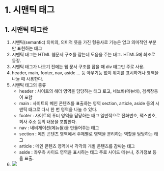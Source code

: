 # 1. 시맨틱 태그
## 1. 시맨틱 태그란
1. 시맨틱(semantic) 의미의, 의미적 뜻을 가진 형용사로 기능은 없고 의미적인 부분만 표현하는 태그
2. 시맨틱 태그는 HTML 웹문서 구조를 잡는데 도움을 주는 태그. HTML5에 최초로 등장.
3. 시맨틱 태그가 나오기 전에는 웹 문서 구조를 잡을 때 div 태그만 주로 사용.
4. header, main, footer, nav, aside ... 등 아무기능 없이 위치를 표시하거나 영역을 나눌 때 사용한다.
5. 시맨틱 태그의 종류
    - header : 사이트의 헤더 영역을 담당하는 태그
               로고, 네브바(메뉴바), 검색창등이 포함
    - main : 사이트의 메인 콘텐츠를 표출하는 영역
             section, article, aside 등의 시맨틱 태그로 다시 한 번 영역을 나눌 수 있다.
    - footer : 사이트의 푸터 영역을 담당하는 태그
               일반적으로 전화번호, 팩스번호, 회사 주소 등의 내용을 포함한다.
    - nav : 네비게이션(메뉴들)을 만들어주는 태그
    - section : 메인 콘텐츠 영역에서 주제별로 
                영역을 분리하는 역할을 담당하는 태그
    - article : 메인 콘텐츠 영역에서 각각의 개별 
                콘텐츠를 감싸는 태그
    - aside : 좌우측 사이드 영역을 표시하는 태그
              주로 사이드 메뉴나, 추가정보 등을 표출.
6. <img src="images/시맨틱태그의 웹 구조.jpg">